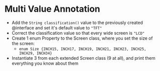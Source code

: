 # Multi Value Annotation
 - Add the `String classification()` value to the previously created @interface and set it's default value to `"TFT"`
 - Correct the classification value so that every wide screen is `"LCD"`
 - Create 1 enum Property to the Screen class, where you set the size of the screen:
   - `enum Size {INCH15, INCH17, INCH19, INCH21, INCH23, INCH25, INCH29, INCH34}`
 - Instantiate 3 from each extended Screen class (9 at all), and print them everything you know about them 